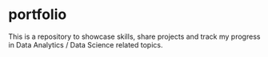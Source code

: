# portfolio

This is a repository to showcase skills, share projects and track my progress in Data Analytics / Data Science related topics.
